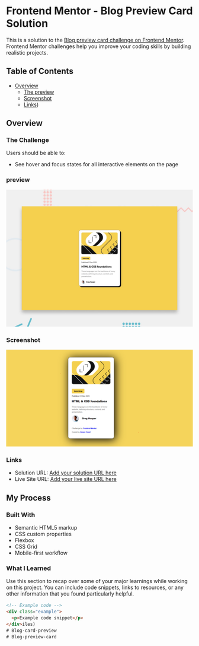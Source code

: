 # Frontend Mentor - Blog Preview Card Solution

This is a solution to the [Blog preview card challenge on Frontend Mentor](https://www.frontendmentor.io/challenges/blog-preview-card-component-2OZKbK8l6). Frontend Mentor challenges help you improve your coding skills by building realistic projects.

## Table of Contents

- [Overview](#overview)
  - [The preview](./preview.jpg)
  - [Screenshot](./assets/images/screanshot.PNG)
  - [Links](https://github.com/hanan267/Blog-preview-card))


## Overview

### The Challenge

Users should be able to:

- See hover and focus states for all interactive elements on the page

### preview
![The preview](./preview.jpg)


### Screenshot

![Screenshot](./assets/images/screanshot.PNG)


### Links

- Solution URL: [Add your solution URL here](https://github.com/hanan267/Blog-preview-card.git)
- Live Site URL: [Add your live site URL here](https://your-live-site-url.com)

## My Process

### Built With

- Semantic HTML5 markup
- CSS custom properties
- Flexbox
- CSS Grid
- Mobile-first workflow

### What I Learned

Use this section to recap over some of your major learnings while working on this project. You can include code snippets, links to resources, or any other information that you found particularly helpful.

```html
<!-- Example code -->
<div class="example">
  <p>Example code snippet</p>
</div>iles)
# Blog-card-preview
# Blog-preview-card
